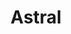 ---
codehost: https://github.com/astral-sh
logohandle: astralsh
sort: astral
title: Astral
twitter: https://x.com/astral_sh
website: https://astral.sh/
---